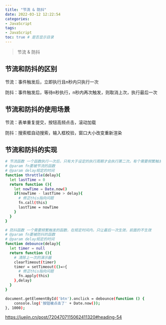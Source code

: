 ```yaml
---
title: "节流 & 防抖"
date: 2022-03-12 12:22:54
categories:
- JavaScript
tags:
- JavaScript
toc: true # 是否显示目录
---
```


> 节流 & 防抖 

<!-- more -->

## 节流和防抖的区别

节流：事件触发后，立即执行且n秒内只执行一次

防抖：事件触发后，等待n秒执行，n秒内再次触发，则取消上次，执行最后一次

## 节流和防抖的使用场景

节流：表单重复提交，按钮高频点击，滚动加载

防抖：搜索框自动搜索，输入框校验，窗口大小改变重新渲染

## 节流和防抖的实现

```bash
# 节流函数 一个函数执行一次后，只有大于设定的执行周期才会执行第二次。有个需要频繁触发的函数，出于优化性能的角度，在规定时间内，只让函数触发的第一次生效，后面的不生效。
# @param fn要被节流的函数
# @param delay规定的时间
function throttle(delay){
  let lastTime = 0
  return function (){
    let nowTime = Date.now()
    if(nowTime - lastTime > delay){
      # 修正this指向问题
      fn.call(this)
      lastTime = nowTime
    }
  }
}

```
```bash
# 防抖函数 一个需要频繁触发的函数，在规定时间内，只让最后一次生效，前面的不生效
# @param fn要被防抖的函数
# @param delay规定的时间
function debounce(delay){
  let timer = null
  return function (){
    # 清除上一次的演示器
    clearTimeout(timer)
    timer = setTimeout(()=>{
      # 修正this指向问题
      fn.apply(this)
    },delay)
  }
}

document.getElementById('btn').onclick = debounce(function () {
    console.log('按钮被点击了' + Date.now());
}, 1000);

```

https://juejin.cn/post/7204707115062411320#heading-54



